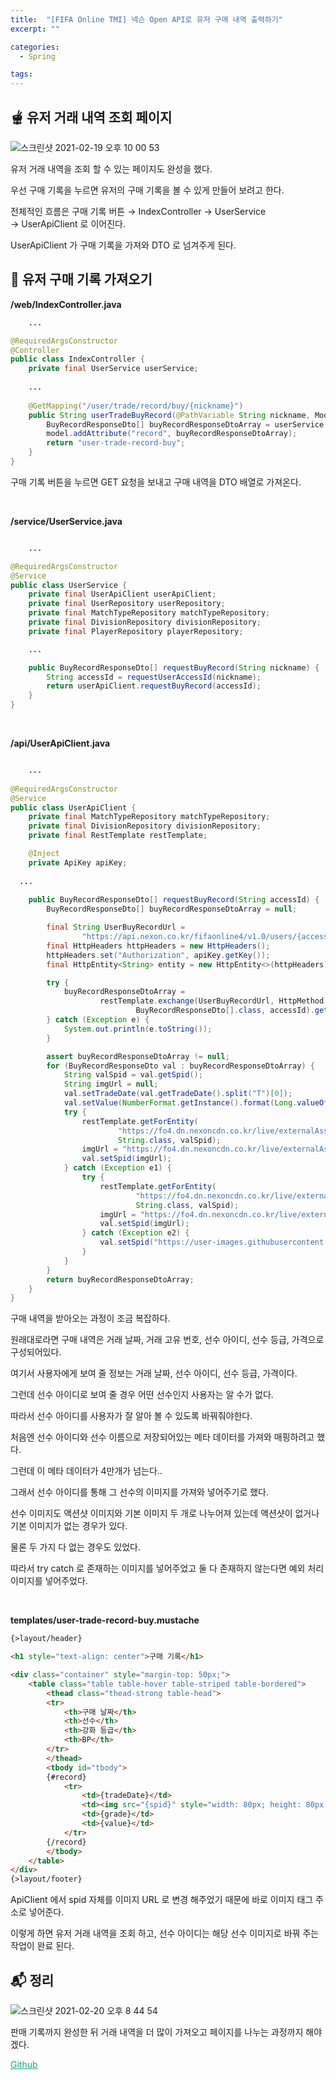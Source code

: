 ```yaml
---
title:  "[FIFA Online TMI] 넥슨 Open API로 유저 구매 내역 출력하기"
excerpt: ""

categories:
  - Spring

tags:
---
```


## 🫕 유저 거래 내역 조회 페이지

![스크린샷 2021-02-19 오후 10 00 53](https://user-images.githubusercontent.com/54533309/108507607-f2290900-72fd-11eb-894e-9229ee88ecbf.png)

유저 거래 내역을 조회 할 수 있는 페이지도 완성을 했다.

우선 구매 기록을 누르면 유저의 구매 기록을 볼 수 있게 만들어 보려고 한다.

전체적인 흐름은 구매 기록 버튼 &rarr; IndexController &rarr; UserService &rarr; UserApiClient 로 이어진다.

UserApiClient 가 구매 기록을 가져와 DTO 로 넘겨주게 된다.

## 🥟 유저 구매 기록 가져오기

**/web/IndexController.java**

```java
	...

@RequiredArgsConstructor
@Controller
public class IndexController {
    private final UserService userService;
  
	...
      
    @GetMapping("/user/trade/record/buy/{nickname}")
    public String userTradeBuyRecord(@PathVariable String nickname, Model model) {
        BuyRecordResponseDto[] buyRecordResponseDtoArray = userService.requestBuyRecord(nickname);
        model.addAttribute("record", buyRecordResponseDtoArray);
        return "user-trade-record-buy";
    }
}
```

구매 기록 버튼을 누르면 GET 요청을 보내고 구매 내역을 DTO 배열로 가져온다.

<br>

**/service/UserService.java**

```java

	...

@RequiredArgsConstructor
@Service
public class UserService {
    private final UserApiClient userApiClient;
    private final UserRepository userRepository;
    private final MatchTypeRepository matchTypeRepository;
    private final DivisionRepository divisionRepository;
    private final PlayerRepository playerRepository;

	...

    public BuyRecordResponseDto[] requestBuyRecord(String nickname) {
        String accessId = requestUserAccessId(nickname);
        return userApiClient.requestBuyRecord(accessId);
    }
}
```

<br>

**/api/UserApiClient.java**

```java

	...
    
@RequiredArgsConstructor
@Service
public class UserApiClient {
    private final MatchTypeRepository matchTypeRepository;
    private final DivisionRepository divisionRepository;
    private final RestTemplate restTemplate;

    @Inject
    private ApiKey apiKey;
	
  ...
    
    public BuyRecordResponseDto[] requestBuyRecord(String accessId) {
        BuyRecordResponseDto[] buyRecordResponseDtoArray = null;

        final String UserBuyRecordUrl =
                "https://api.nexon.co.kr/fifaonline4/v1.0/users/{accessid}/markets?tradetype=buy&offset=0&limit=7";
        final HttpHeaders httpHeaders = new HttpHeaders();
        httpHeaders.set("Authorization", apiKey.getKey());
        final HttpEntity<String> entity = new HttpEntity<>(httpHeaders);

        try {
            buyRecordResponseDtoArray =
                    restTemplate.exchange(UserBuyRecordUrl, HttpMethod.GET, entity,
                            BuyRecordResponseDto[].class, accessId).getBody();
        } catch (Exception e) {
            System.out.println(e.toString());
        }

        assert buyRecordResponseDtoArray != null;
        for (BuyRecordResponseDto val : buyRecordResponseDtoArray) {
            String valSpid = val.getSpid();
            String imgUrl = null;
            val.setTradeDate(val.getTradeDate().split("T")[0]);
            val.setValue(NumberFormat.getInstance().format(Long.valueOf(val.getValue())));
            try {
                restTemplate.getForEntity(
                        "https://fo4.dn.nexoncdn.co.kr/live/externalAssets/common/playersAction/p{spid}.png",
                        String.class, valSpid);
                imgUrl = "https://fo4.dn.nexoncdn.co.kr/live/externalAssets/common/playersAction/p" + valSpid + ".png";
                val.setSpid(imgUrl);
            } catch (Exception e1) {
                try {
                    restTemplate.getForEntity(
                            "https://fo4.dn.nexoncdn.co.kr/live/externalAssets/common/players/p{spid}.png",
                            String.class, valSpid);
                    imgUrl = "https://fo4.dn.nexoncdn.co.kr/live/externalAssets/common/players/p" + valSpid + ".png";
                    val.setSpid(imgUrl);
                } catch (Exception e2) {
                    val.setSpid("https://user-images.githubusercontent.com/54533309/108505829-58605c80-72fb-11eb-963d-eaf02f050f34.png");
                }
            }
        }
        return buyRecordResponseDtoArray;
    }
}
```

구매 내역을 받아오는 과정이 조금 복잡하다.

원래대로라면 구매 내역은 거래 날짜, 거래 고유 번호, 선수 아이디, 선수 등급, 가격으로 구성되어있다.

여기서 사용자에게 보여 줄 정보는 거래 날짜, 선수 아이디, 선수 등급, 가격이다.

그런데 선수 아이디로 보여 줄 경우 어떤 선수인지 사용자는 알 수가 없다.

따라서 선수 아이디를 사용자가 잘 알아 볼 수 있도록 바꿔줘야한다.

처음엔 선수 아이디와 선수 이름으로 저장되어있는 메타 데이터를 가져와 매핑하려고 했다.

그런데 이 메타 데이터가 4만개가 넘는다..

그래서 선수 아이디를 통해 그 선수의 이미지를 가져와 넣어주기로 했다.

선수 이미지도 액션샷 이미지와 기본 이미지 두 개로 나누어져 있는데 액션샷이 없거나 기본 이미지가 없는 경우가 있다.

물론 두 가지 다 없는 경우도 있었다.

따라서 try catch 로 존재하는 이미지를 넣어주었고 둘 다 존재하지 않는다면 예외 처리 이미지를 넣어주었다.

<br>

**templates/user-trade-record-buy.mustache**

```html
{>layout/header}

<h1 style="text-align: center">구매 기록</h1>

<div class="container" style="margin-top: 50px;">
    <table class="table table-hover table-striped table-bordered">
        <thead class="thead-strong table-head">
        <tr>
            <th>구매 날짜</th>
            <th>선수</th>
            <th>강화 등급</th>
            <th>BP</th>
        </tr>
        </thead>
        <tbody id="tbody">
        {#record}
            <tr>
                <td>{tradeDate}</td>
                <td><img src="{spid}" style="width: 80px; height: 80px; margin-right: 10px;" alt="선수 이미지가 없습니다!"></td>
                <td>{grade}</td>
                <td>{value}</td>
            </tr>
        {/record}
        </tbody>
    </table>
</div>
{>layout/footer}
```

ApiClient 에서 spid 자체를 이미지 URL 로 변경 해주었기 때문에 바로 이미지 태그 주소로 넣어준다.

이렇게 하면 유저 거래 내역을 조회 하고, 선수 아이디는 해당 선수 이미지로 바꿔 주는 작업이 완료 된다.

## 📬 정리

![스크린샷 2021-02-20 오후 8 44 54](https://user-images.githubusercontent.com/54533309/108594291-7e016a80-73bc-11eb-91ea-a6a82fe93ac7.png)

판매 기록까지 완성한 뒤 거래 내역을 더 많이 가져오고 페이지를 나누는 과정까지 해야겠다.

<a href="https://github.com/Nam-Ki-Bok/FIFA-Online-TMI" style="color:#0FA678" target="_blank">Github</a>

<br>